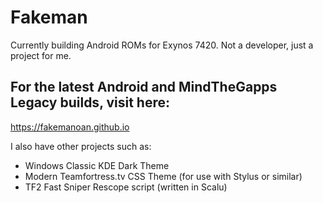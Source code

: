 # Fakeman

Currently building Android ROMs for Exynos 7420. Not a developer, just a project for me.

## For the latest Android and MindTheGapps Legacy builds, visit here:
<https://fakemanoan.github.io>

I also have other projects such as:
- Windows Classic KDE Dark Theme
- Modern Teamfortress.tv CSS Theme (for use with Stylus or similar)
- TF2 Fast Sniper Rescope script (written in Scalu)
